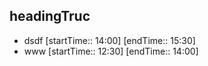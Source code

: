 
## headingTruc
-  dsdf [startTime:: 14:00]  [endTime:: 15:30]
-  www [startTime:: 12:30]  [endTime:: 14:00]